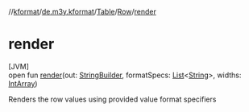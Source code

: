 //[kformat](../../../../index.md)/[de.m3y.kformat](../../index.md)/[Table](../index.md)/[Row](index.md)/[render](render.md)

# render

[JVM]\
open fun [render](render.md)(out: [StringBuilder](https://kotlinlang.org/api/latest/jvm/stdlib/kotlin.text/-string-builder/index.html), formatSpecs: [List](https://kotlinlang.org/api/latest/jvm/stdlib/kotlin.collections/-list/index.html)<[String](https://kotlinlang.org/api/latest/jvm/stdlib/kotlin/-string/index.html)>, widths: [IntArray](https://kotlinlang.org/api/latest/jvm/stdlib/kotlin/-int-array/index.html))

Renders the row values using provided value format specifiers

